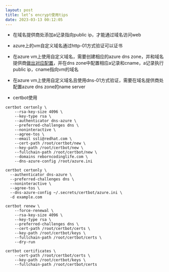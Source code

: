 ```yaml
---
layout: post
title: let’s encrypt使用tips
date: 2023-03-13 00:12:05
---
```


- 在域名提供商处添加a记录指向public ip，才能通过域名访问web

- azure上的vm自定义域名通过http-01方式验证可以证书

- 在azure vm上使用自定义域名，需要创建相应的azure dns zone，并和域名提供商[做出对应配置](https://www.youtube.com/watch?v=dAsC1XHmNC4)，并在dns zone中配置相应a记录和cname，a记录执行public ip，cname指向vm的域名

- 在azure vm上使用自定义域名且使用dns-01方式验证，需要在域名提供商处配置azure dns zone的name server

- certbot使用

```
certbot certonly \
    --rsa-key-size 4096 \
    --key-type rsa \
    --authenticator dns-azure \
    --preferred-challenges dns \
    --noninteractive \
    --agree-tos \
    --email ssli@redhat.com \
    --cert-path /root/certbot/new \
    --key-path /root/certbot/new \
    --fullchain-path /root/certbot/new \
    --domains reborncodinglife.com \
    --dns-azure-config /root/azure.ini

certbot certonly \
  --authenticator dns-azure \
  --preferred-challenges dns \
  --noninteractive \
  --agree-tos \
  --dns-azure-config ~/.secrets/certbot/azure.ini \
  -d example.com

certbot renew \
    --force-renewal \
    --rsa-key-size 4096 \
    --key-type rsa \
    --preferred-challenges dns \
    --cert-path /root/certbot/certs \
    --key-path /root/certbot/keys \
    --fullchain-path /root/certbot/certs \
    --dry-run

certbot certificates \
    --cert-path /root/certbot/certs \
    --key-path /root/certbot/keys \
    --fullchain-path /root/certbot/certs
```
